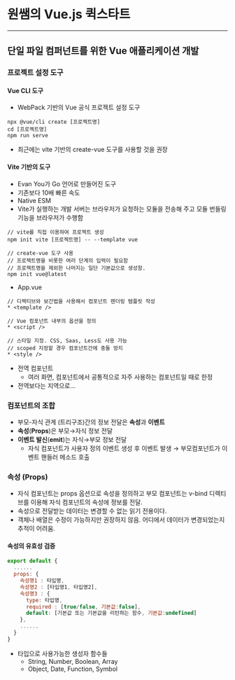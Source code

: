 # 원쌤의 Vue.js 퀵스타트
___
## 단일 파일 컴퍼넌트를 위한 Vue 애플리케이션 개발
### 프로젝트 설정 도구
#### Vue CLI 도구
* WebPack 기반의 Vue 공식 프로젝트 설정 도구
```cli
npx @vue/cli create [프로젝트명]
cd [프로젝트명]
npm run serve
```
* 최근에는 vite 기반의 create-vue 도구를 사용할 것을 권장
#### Vite 기반의 도구
* Evan You가 Go 언어로 만들어진 도구
* 기존보다 10배 빠른 속도
* Native ESM
* Vite가 실행하는 개발 서버는 브라우저가 요청하는 모듈을 전송해 주고 모듈 번들링 기능을 브라우저가 수행함
```
// vite를 직접 이용하여 프로젝트 생성
npm init vite [프로젝트명] -- --template vue

// create-vue 도구 사용
// 프로젝트명을 비롯한 여러 단계의 입력이 필요함
// 프로젝트명을 제외한 나머지는 일단 기본값으로 생성함.
npm init vue@latest
```
* App.vue
```vue
// 디렉티브와 보간법을 사용해서 컴포넌트 렌더링 템플릿 작성
* <template />

// Vue 컴포넌트 내부의 옵션을 정의
* <script />

// 스타일 지정. CSS, Saas, Less도 사용 가능
// scoped 지정할 경우 컴포넌트간에 충돌 방지
* <style />
```
* 전역 컴포넌트
  * 여러 화면, 컴포넌트에서 공통적으로 자주 사용하는 컴포넌트일 때로 한정
* 전역보다는 지역으로...
### 컴포넌트의 조합
* 부모-자식 관계 (트리구조)간의 정보 전달은 **속성**과 **이벤트**
* **속성**(**Props**)은 부모→자식 정보 전달
* **이벤트 발신**(**emit**)는 자식→부모 정보 전달
  * 자식 컴포넌트가 사용자 정의 이벤트 생성 후 이벤트 발생 → 부모컴포넌트가 이벤트 핸들러 메소드 호출
### 속성 (Props)
* 자식 컴포넌트는 props 옵션으로 속성을 정의하고 부모 컴포넌트는 v-bind 디렉티브를 이용해 자식 컴포넌트의 속성에 정보를 전달.
* 속성으로 전달받는 데이터는 변경할 수 없는 읽기 전용이다.
* 객체나 배열은 수정이 가능하지만 권장하지 않음. 어디에서 데이터가 변경되었는지 추적이 어려움.
#### 속성의 유효성 검증
```javascript
export default {
  ......
  props: {
    속성명1 : 타입명,
    속성명2 : [타입명1, 타입명2],
    속성명3 : {
      type: 타입명,
      required : [true/false, 기본값:false],
      default: [기본값 또는 기본값을 리턴하는 함수, 기본값:undefined]
    },
    ......
  }   
}
```
* 타입으로 사용가능한 생성자 함수들
  * String, Number, Boolean, Array
  * Object, Date, Function, Symbol
